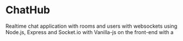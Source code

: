 # ChatHub
Realtime chat application with rooms and users with websockets using Node.js, Express and Socket.io with Vanilla-js on the front-end with a
